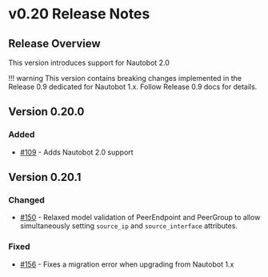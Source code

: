 # v0.20 Release Notes

## Release Overview

This version introduces support for Nautobot 2.0

!!! warning
    This version contains breaking changes implemented in the Release 0.9 dedicated for Nautobot 1.x. Follow Release 0.9 docs for details.

## Version 0.20.0

### Added

- [#109](https://github.com/nautobot/nautobot-plugin-bgp-models/pull/109) - Adds Nautobot 2.0 support

## Version 0.20.1

### Changed

- [#150](https://github.com/nautobot/nautobot-plugin-bgp-models/pull/150) - Relaxed model validation of PeerEndpoint and PeerGroup to allow simultaneously setting `source_ip` and `source_interface` attributes.

### Fixed

- [#156](https://github.com/nautobot/nautobot-plugin-bgp-models/issues/156) - Fixes a migration error when upgrading from Nautobot 1.x